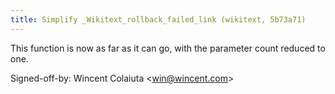 ```yaml
---
title: Simplify _Wikitext_rollback_failed_link (wikitext, 5b73a71)
---
```


This function is now as far as it can go, with the parameter count reduced to one.

Signed-off-by: Wincent Colaiuta &lt;win@wincent.com&gt;
